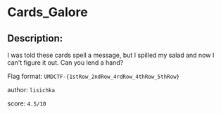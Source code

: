 
# Cards_Galore
## Description:
I was told these cards spell a message, but I spilled my salad and now I can't figure it out. Can you lend a hand?

Flag format: `UMDCTF-{1stRow_2ndRow_4rdRow_4thRow_5thRow}`

author: `lisichka`

score: `4.5/10`

